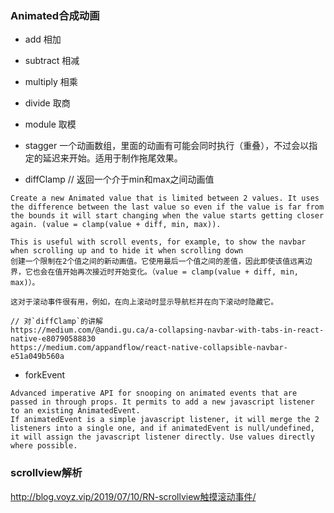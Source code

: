 ### Animated合成动画
- add 相加
- subtract 相减
- multiply 相乘
- divide 取商
- module 取模

- stagger 一个动画数组，里面的动画有可能会同时执行（重叠），不过会以指定的延迟来开始。适用于制作拖尾效果。
- diffClamp // 返回一个介于min和max之间动画值
```
Create a new Animated value that is limited between 2 values. It uses the difference between the last value so even if the value is far from the bounds it will start changing when the value starts getting closer again. (value = clamp(value + diff, min, max)).
            
This is useful with scroll events, for example, to show the navbar when scrolling up and to hide it when scrolling down
创建一个限制在2个值之间的新动画值。它使用最后一个值之间的差值，因此即使该值远离边界，它也会在值开始再次接近时开始变化。（value = clamp(value + diff, min, max)）。

这对于滚动事件很有用，例如，在向上滚动时显示导航栏并在向下滚动时隐藏它。

// 对`diffClamp`的讲解
https://medium.com/@andi.gu.ca/a-collapsing-navbar-with-tabs-in-react-native-e80790588830
https://medium.com/appandflow/react-native-collapsible-navbar-e51a049b560a
```
            
- forkEvent 
```
Advanced imperative API for snooping on animated events that are passed in through props. It permits to add a new javascript listener to an existing AnimatedEvent. 
If animatedEvent is a simple javascript listener, it will merge the 2 listeners into a single one, and if animatedEvent is null/undefined, it will assign the javascript listener directly. Use values directly where possible.
```


### scrollview解析
http://blog.voyz.vip/2019/07/10/RN-scrollview触摸滚动事件/
